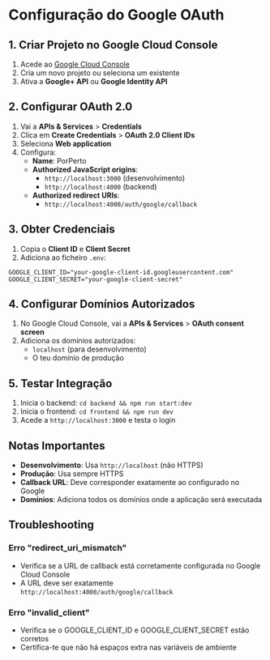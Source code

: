 # Configuração do Google OAuth

## 1. Criar Projeto no Google Cloud Console

1. Acede ao [Google Cloud Console](https://console.cloud.google.com/)
2. Cria um novo projeto ou seleciona um existente
3. Ativa a **Google+ API** ou **Google Identity API**

## 2. Configurar OAuth 2.0

1. Vai a **APIs & Services** > **Credentials**
2. Clica em **Create Credentials** > **OAuth 2.0 Client IDs**
3. Seleciona **Web application**
4. Configura:
   - **Name**: PorPerto
   - **Authorized JavaScript origins**: 
     - `http://localhost:3000` (desenvolvimento)
     - `http://localhost:4000` (backend)
   - **Authorized redirect URIs**:
     - `http://localhost:4000/auth/google/callback`

## 3. Obter Credenciais

1. Copia o **Client ID** e **Client Secret**
2. Adiciona ao ficheiro `.env`:

```env
GOOGLE_CLIENT_ID="your-google-client-id.googleusercontent.com"
GOOGLE_CLIENT_SECRET="your-google-client-secret"
```

## 4. Configurar Domínios Autorizados

1. No Google Cloud Console, vai a **APIs & Services** > **OAuth consent screen**
2. Adiciona os domínios autorizados:
   - `localhost` (para desenvolvimento)
   - O teu domínio de produção

## 5. Testar Integração

1. Inicia o backend: `cd backend && npm run start:dev`
2. Inicia o frontend: `cd frontend && npm run dev`
3. Acede a `http://localhost:3000` e testa o login

## Notas Importantes

- **Desenvolvimento**: Usa `http://localhost` (não HTTPS)
- **Produção**: Usa sempre HTTPS
- **Callback URL**: Deve corresponder exatamente ao configurado no Google
- **Domínios**: Adiciona todos os domínios onde a aplicação será executada

## Troubleshooting

### Erro "redirect_uri_mismatch"
- Verifica se a URL de callback está corretamente configurada no Google Cloud Console
- A URL deve ser exatamente `http://localhost:4000/auth/google/callback`

### Erro "invalid_client"
- Verifica se o GOOGLE_CLIENT_ID e GOOGLE_CLIENT_SECRET estão corretos
- Certifica-te que não há espaços extra nas variáveis de ambiente